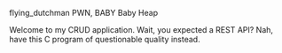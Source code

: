 flying_dutchman
PWN, BABY
Baby Heap

Welcome to my CRUD application. Wait, you expected a REST API? Nah, have this C program of questionable quality instead.
